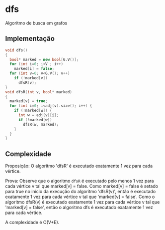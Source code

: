# dfs

Algoritmo de busca em grafos

## Implementação

```cpp
void dfs()
{
  bool* marked = new bool[G.V()];
  for (int i=0; i<V ; i++)
    marked[i] = false;  
  for (int v=0; v<G.V(); v++)
    if (!marked[v])
      dfsR(v);
}
void dfsR(int v, bool* marked)
{
  marked[v] = true;
  for (int i=0; i<adj(v).size(); i++) {
    if (!marked[w]) {
      int w = adj(v)[i];
      if (!marked[w])
        dfsR(w, marked);
    }
  }
}
```

## Complexidade

Proposição: O algoritmo 'dfsR' é executado exatamente 1 vez para cada vértice.

Prova: Observe que o algoritmo `dfsR` é executado pelo menos 1 vez para cada vértice v tal que marked[v] = false.
Como marked[v] = false é setado para true no início da execução do algoritmo 'dfsR(v)', então é executado exatamente 1 vez para cada vértice v tal que 'marked[v] = false'.
Como o algoritmo dfsR(v) é executado exatamente 1 vez para cada vértice v tal que 'marked[v] = false', então o algoritmo dfs é executado exatamente 1 vez para cada vértice.

A complexidade é O(V+E).